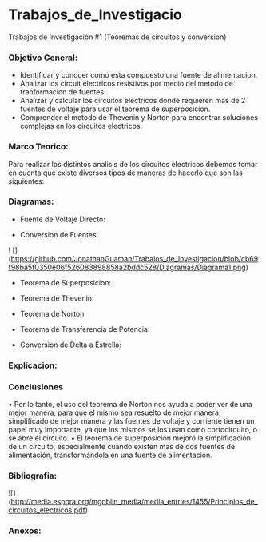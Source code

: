 # Trabajos_de_Investigacio
Trabajos de Investigación #1 (Teoremas de circuitos y conversion)
### Objetivo General:
- Identificar y conocer como esta compuesto una fuente de alimentacion.
- Analizar los circuit electricos resistivos por medio del metodo de tranformacion de fuentes.
-  Analizar y calcular los circuitos electricos donde requieren mas de 2 fuentes de voltaje para usar el teorema de superposicion.
- Comprender el metodo de Thevenin y Norton para encontrar soluciones complejas en los circuitos electricos.

### Marco Teorico:
Para realizar los distintos analisis de los circuitos electricos debemos tomar en cuenta que existe diversos tipos de maneras de hacerlo que son las siguientes:



### Diagramas:
- Fuente de Voltaje Directo:

- Conversion de Fuentes:

! [] (https://github.com/JonathanGuaman/Trabajos_de_Investigacion/blob/cb69f98ba5f0350e06f526083898858a2bddc528/Diagramas/Diagrama1.png)


- Teorema de Superposicion:
 
 
- Teorema de Thevenin:

- Teorema de Norton

- Teorema de Transferencia de Potencia:

- Conversion de Delta a Estrella:

### Explicacion:


### Conclusiones

•	Por lo tanto, el uso del teorema de Norton nos ayuda a poder ver de una mejor manera, para que el mismo sea resuelto de mejor manera, simplificado de mejor manera y las fuentes de voltaje y corriente tienen un papel muy importante, ya que los mismos se los usan como cortocircuito, o se abre el circuito.
•	El teorema de superposición mejoró la simplificación de un circuito, especialmente cuando existen mas de dos fuentes de alimentación, transformándola en una fuente de alimentación.




### Bibliografia:

![] (http://media.espora.org/mgoblin_media/media_entries/1455/Principios_de_circuitos_electricos.pdf)



### Anexos:

